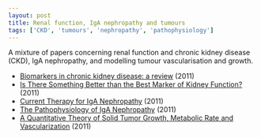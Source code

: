 ```yaml
---
layout: post
title: Renal function, IgA nephropathy and tumours
tags: ['CKD', 'tumours', 'nephropathy', 'pathophysiology']
---
```


A mixture of papers concerning renal function and chronic kidney disease
(CKD), IgA nephropathy, and modelling tumour vascularisation and growth.

<ul>

<li>
<a
href="http://www.nature.com/ki/journal/v80/n8/full/ki2011198a.html">Biomarkers
in chronic kidney disease: a review</a> (2011)
</li>

<li>
<a href="http://jasn.asnjournals.org/content/22/10/1779.full">Is There
Something Better than the Best Marker of Kidney Function?</a> (2011)
</li>

<li>
<a href="http://jasn.asnjournals.org/content/22/10/1785.abstract">Current
Therapy for IgA Nephropathy</a> (2011)
</li>

<li>
<a href="http://jasn.asnjournals.org/content/22/10/1795.abstract">The
Pathophysiology of IgA Nephropathy</a> (2011)
</li>

<li>
<a
href="http://www.plosone.org/article/info:doi/10.1371/journal.pone.0022973">A
Quantitative Theory of Solid Tumor Growth, Metabolic Rate and
Vascularization</a> (2011)
</li>

</ul>

